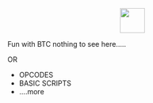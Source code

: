 <div align='center'>
    <img src="https://cryptologos.cc/logos/bitcoin-btc-logo.png?v=029" width=50 height=50></img>
</div>

Fun with BTC nothing to see here.....

OR

- OPCODES
- BASIC SCRIPTS
- ....more
